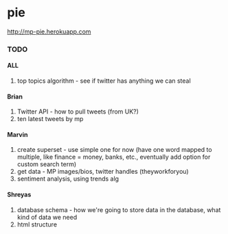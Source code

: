 pie
===

http://mp-pie.herokuapp.com

### TODO ###

#### ALL ####

1. top topics algorithm - see if twitter has anything we can steal

#### Brian ####

1. Twitter API - how to pull tweets (from UK?)
1. ten latest tweets by mp

#### Marvin ####

1. create superset - use simple one for now (have one word mapped to multiple, like finance = money, banks, etc., eventually add option for custom search term)
1. get data - MP images/bios, twitter handles (theyworkforyou)
1. sentiment analysis, using trends alg

#### Shreyas ####

1. database schema - how we're going to store data in the database, what kind of data we need
1. html structure